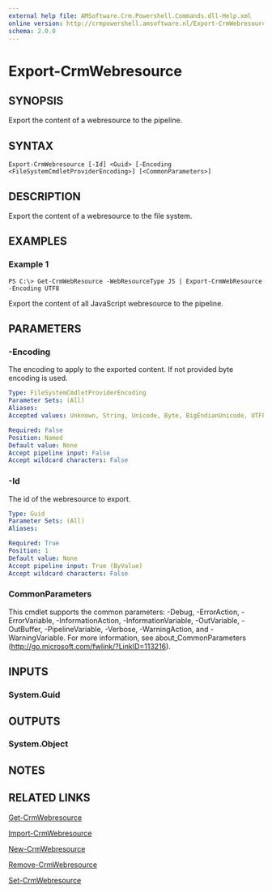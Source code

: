```yaml
---
external help file: AMSoftware.Crm.Powershell.Commands.dll-Help.xml
online version: http://crmpowershell.amsoftware.nl/Export-CrmWebresource.html
schema: 2.0.0
---
```


# Export-CrmWebresource

## SYNOPSIS
Export the content of a webresource to the pipeline.

## SYNTAX

```
Export-CrmWebresource [-Id] <Guid> [-Encoding <FileSystemCmdletProviderEncoding>] [<CommonParameters>]
```

## DESCRIPTION
Export the content of a webresource to the file system.

## EXAMPLES

### Example 1
```
PS C:\> Get-CrmWebResource -WebResourceType JS | Export-CrmWebResource -Encoding UTF8
```

Export the content of all JavaScript webresource to the pipeline.

## PARAMETERS

### -Encoding
The encoding to apply to the exported content. If not provided byte encoding is used.

```yaml
Type: FileSystemCmdletProviderEncoding
Parameter Sets: (All)
Aliases: 
Accepted values: Unknown, String, Unicode, Byte, BigEndianUnicode, UTF8, UTF7, UTF32, Ascii, Default, Oem

Required: False
Position: Named
Default value: None
Accept pipeline input: False
Accept wildcard characters: False
```

### -Id
The id of the webresource to export.

```yaml
Type: Guid
Parameter Sets: (All)
Aliases: 

Required: True
Position: 1
Default value: None
Accept pipeline input: True (ByValue)
Accept wildcard characters: False
```

### CommonParameters
This cmdlet supports the common parameters: -Debug, -ErrorAction, -ErrorVariable, -InformationAction, -InformationVariable, -OutVariable, -OutBuffer, -PipelineVariable, -Verbose, -WarningAction, and -WarningVariable. For more information, see about_CommonParameters (http://go.microsoft.com/fwlink/?LinkID=113216).

## INPUTS

### System.Guid

## OUTPUTS

### System.Object

## NOTES

## RELATED LINKS

[Get-CrmWebresource](Get-CrmWebresource.md)

[Import-CrmWebresource](Import-CrmWebresource.md)

[New-CrmWebresource](New-CrmWebresource.md)

[Remove-CrmWebresource](Remove-CrmWebresource.md)

[Set-CrmWebresource](Set-CrmWebresource.md)
